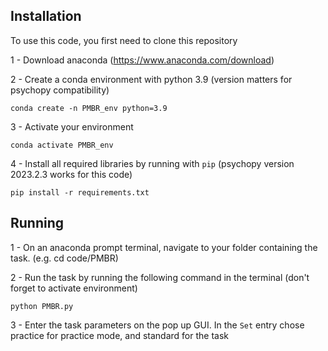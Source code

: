 ## Installation 

To use this code, you first need to clone this repository 

1 - Download anaconda (https://www.anaconda.com/download)

2 - Create a conda environment with python 3.9 (version matters for psychopy compatibility) 
```
conda create -n PMBR_env python=3.9
```

3 - Activate your environment
```
conda activate PMBR_env
```

4 - Install all required libraries by running with `pip` (psychopy version 2023.2.3 works for this code)

```
pip install -r requirements.txt
```


## Running 

1 - On an anaconda prompt terminal, navigate to your folder containing the task. (e.g. cd code/PMBR)

2 - Run the task by running the following command in the terminal (don't forget to activate environment)
```
python PMBR.py
```
3 - Enter the task parameters on the pop up GUI. In the `Set` entry chose practice for practice mode, and standard for the task
